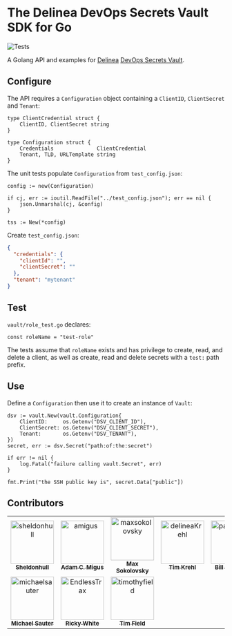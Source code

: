 # The Delinea DevOps Secrets Vault SDK for Go

![Tests](https://github.com/DelineaXPM/dsv-sdk-go/workflows/Tests/badge.svg)

A Golang API and examples for [Delinea](https://delinea.com/)
[DevOps Secrets Vault](https://delinea.com/products/devops-secrets-management-vault).

## Configure

The API requires a `Configuration` object containing a `ClientID`, `ClientSecret`
and `Tenant`:

```golang
type ClientCredential struct {
    ClientID, ClientSecret string
}

type Configuration struct {
    Credentials              ClientCredential
    Tenant, TLD, URLTemplate string
}
```

The unit tests populate `Configuration` from `test_config.json`:

```golang
config := new(Configuration)

if cj, err := ioutil.ReadFile("../test_config.json"); err == nil {
    json.Unmarshal(cj, &config)
}

tss := New(*config)
```

Create `test_config.json`:

```json
{
  "credentials": {
    "clientId": "",
    "clientSecret": ""
  },
  "tenant": "mytenant"
}
```

## Test

`vault/role_test.go` declares:

```golang
const roleName = "test-role"
```

The tests assume that `roleName` exists and has privilege to create, read,
and delete a client, as well as create, read and delete secrets with a `test:` path prefix.

## Use

Define a `Configuration` then use it to create an instance of `Vault`:

```golang
dsv := vault.New(vault.Configuration{
    ClientID:     os.Getenv("DSV_CLIENT_ID"),
    ClientSecret: os.Getenv("DSV_CLIENT_SECRET"),
    Tenant:       os.Getenv("DSV_TENANT"),
})
secret, err := dsv.Secret("path:of:the:secret")

if err != nil {
    log.Fatal("failure calling vault.Secret", err)
}

fmt.Print("the SSH public key is", secret.Data["public"])
```

## Contributors

<!-- prettier-ignore-start -->
<!-- markdownlint-disable -->

<!-- readme: collaborators,contributors -start -->
<table>
<tr>
    <td align="center">
        <a href="https://github.com/sheldonhull">
            <img src="https://avatars.githubusercontent.com/u/3526320?v=4" width="100;" alt="sheldonhull"/>
            <br />
            <sub><b>Sheldonhull</b></sub>
        </a>
    </td>
    <td align="center">
        <a href="https://github.com/amigus">
            <img src="https://avatars.githubusercontent.com/u/119477?v=4" width="100;" alt="amigus"/>
            <br />
            <sub><b>Adam C. Migus</b></sub>
        </a>
    </td>
    <td align="center">
        <a href="https://github.com/maxsokolovsky">
            <img src="https://avatars.githubusercontent.com/u/17733533?v=4" width="100;" alt="maxsokolovsky"/>
            <br />
            <sub><b>Max Sokolovsky</b></sub>
        </a>
    </td>
    <td align="center">
        <a href="https://github.com/delineaKrehl">
            <img src="https://avatars.githubusercontent.com/u/105234788?v=4" width="100;" alt="delineaKrehl"/>
            <br />
            <sub><b>Tim Krehl</b></sub>
        </a>
    </td>
    <td align="center">
        <a href="https://github.com/pacificcode">
            <img src="https://avatars.githubusercontent.com/u/918320?v=4" width="100;" alt="pacificcode"/>
            <br />
            <sub><b>Bill Hamilton</b></sub>
        </a>
    </td>
    <td align="center">
        <a href="https://github.com/andrii-zakurenyi">
            <img src="https://avatars.githubusercontent.com/u/85106843?v=4" width="100;" alt="andrii-zakurenyi"/>
            <br />
            <sub><b>Andrii Zakurenyi</b></sub>
        </a>
    </td></tr>
<tr>
    <td align="center">
        <a href="https://github.com/michaelsauter">
            <img src="https://avatars.githubusercontent.com/u/215455?v=4" width="100;" alt="michaelsauter"/>
            <br />
            <sub><b>Michael Sauter</b></sub>
        </a>
    </td>
    <td align="center">
        <a href="https://github.com/EndlessTrax">
            <img src="https://avatars.githubusercontent.com/u/17141891?v=4" width="100;" alt="EndlessTrax"/>
            <br />
            <sub><b>Ricky White</b></sub>
        </a>
    </td>
    <td align="center">
        <a href="https://github.com/timothyfield">
            <img src="https://avatars.githubusercontent.com/u/12048504?v=4" width="100;" alt="timothyfield"/>
            <br />
            <sub><b>Tim Field</b></sub>
        </a>
    </td></tr>
</table>
<!-- readme: collaborators,contributors -end -->

<!-- markdownlint-restore -->
<!-- prettier-ignore-end -->
